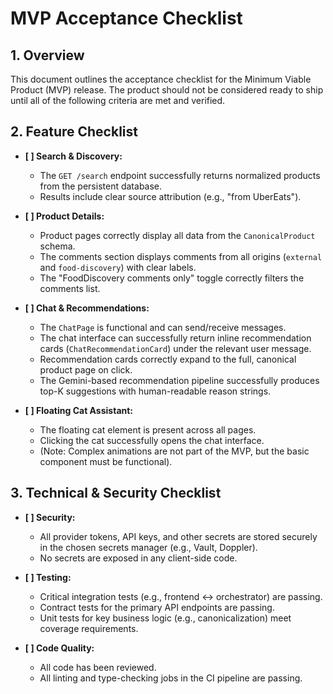# MVP Acceptance Checklist

## 1. Overview

This document outlines the acceptance checklist for the Minimum Viable Product (MVP) release. The product should not be considered ready to ship until all of the following criteria are met and verified.

## 2. Feature Checklist

-   **[ ] Search & Discovery:**
    -   The `GET /search` endpoint successfully returns normalized products from the persistent database.
    -   Results include clear source attribution (e.g., "from UberEats").

-   **[ ] Product Details:**
    -   Product pages correctly display all data from the `CanonicalProduct` schema.
    -   The comments section displays comments from all origins (`external` and `food-discovery`) with clear labels.
    -   The "FoodDiscovery comments only" toggle correctly filters the comments list.

-   **[ ] Chat & Recommendations:**
    -   The `ChatPage` is functional and can send/receive messages.
    -   The chat interface can successfully return inline recommendation cards (`ChatRecommendationCard`) under the relevant user message.
    -   Recommendation cards correctly expand to the full, canonical product page on click.
    -   The Gemini-based recommendation pipeline successfully produces top-K suggestions with human-readable reason strings.

-   **[ ] Floating Cat Assistant:**
    -   The floating cat element is present across all pages.
    -   Clicking the cat successfully opens the chat interface.
    -   (Note: Complex animations are not part of the MVP, but the basic component must be functional).

## 3. Technical & Security Checklist

-   **[ ] Security:**
    -   All provider tokens, API keys, and other secrets are stored securely in the chosen secrets manager (e.g., Vault, Doppler).
    -   No secrets are exposed in any client-side code.

-   **[ ] Testing:**
    -   Critical integration tests (e.g., frontend ↔ orchestrator) are passing.
    -   Contract tests for the primary API endpoints are passing.
    -   Unit tests for key business logic (e.g., canonicalization) meet coverage requirements.

-   **[ ] Code Quality:**
    -   All code has been reviewed.
    -   All linting and type-checking jobs in the CI pipeline are passing.
